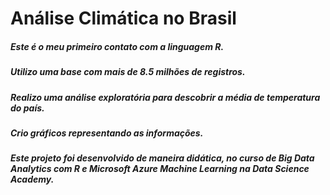 # Análise Climática no Brasil

##### Este é o meu primeiro contato com a linguagem R.
##### Utilizo uma base com mais de 8.5 milhões de registros.
##### Realizo uma análise exploratória para descobrir a média de temperatura do país.
##### Crio gráficos representando as informações.
##### Este projeto foi desenvolvido de maneira didática, no curso de Big Data Analytics com R e Microsoft Azure Machine Learning na Data Science Academy.
